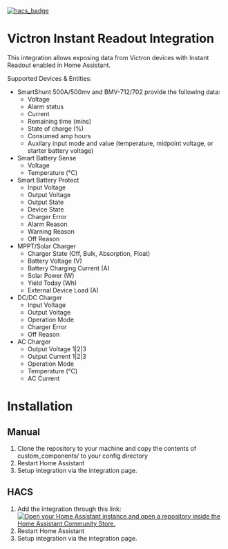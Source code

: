 [![hacs_badge](https://img.shields.io/badge/HACS-Default-41BDF5.svg?style=for-the-badge)](https://github.com/hacs/integration)

# Victron Instant Readout Integration

This integration allows exposing data from Victron devices with Instant Readout enabled in Home Assistant.

Supported Devices & Entities:

- SmartShunt 500A/500mv and BMV-712/702 provide the following data:
  - Voltage
  - Alarm status
  - Current
  - Remaining time (mins)
  - State of charge (%)
  - Consumed amp hours
  - Auxilary input mode and value (temperature, midpoint voltage, or starter battery voltage)
- Smart Battery Sense
  - Voltage
  - Temperature (°C)
- Smart Battery Protect
  - Input Voltage
  - Output Voltage
  - Output State
  - Device State
  - Charger Error
  - Alarm Reason
  - Warning Reason
  - Off Reason
- MPPT/Solar Charger
  - Charger State (Off, Bulk, Absorption, Float)
  - Battery Voltage (V)
  - Battery Charging Current (A)
  - Solar Power (W)
  - Yield Today (Wh)
  - External Device Load (A)
- DC/DC Charger
  - Input Voltage
  - Output Voltage
  - Operation Mode
  - Charger Error
  - Off Reason
- AC Charger
  - Output Voltage 1|2|3
  - Output Current 1|2|3
  - Operation Mode
  - Temperature (°C)
  - AC Current

# Installation

## Manual

1. Clone the repository to your machine and copy the contents of custom_components/ to your config directory
2. Restart Home Assistant
3. Setup integration via the integration page.

## HACS

1. Add the integration through this link:
   [![Open your Home Assistant instance and open a repository inside the Home Assistant Community Store.](https://my.home-assistant.io/badges/hacs_repository.svg)](https://my.home-assistant.io/redirect/hacs_repository/?owner=keshavdv&repository=victron-hacs&category=integration)
2. Restart Home Assistant
3. Setup integration via the integration page.
